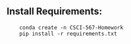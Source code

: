 ## Install Requirements:
```
    conda create -n CSCI-567-Homework
    pip install -r requirements.txt
```